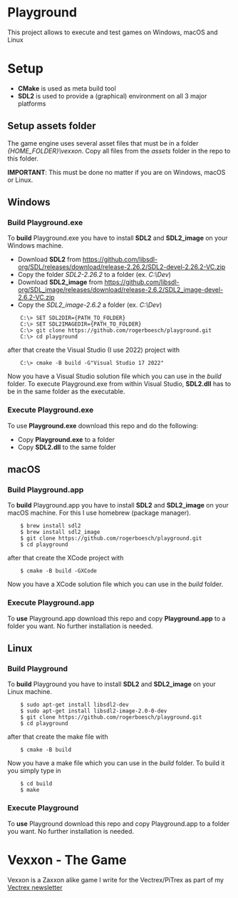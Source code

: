 # Playground
This project allows to execute and test games on Windows, macOS and Linux

# Setup

- **CMake** is used as meta build tool
- **SDL2** is used to provide a (graphical) environment on all 3 major platforms


## Setup assets folder

The game engine uses several asset files that must be in a folder *{HOME_FOLDER}\vexxon*.
Copy all files from the *assets* folder in the repo to this folder.

**IMPORTANT**: This must be done no matter if you are on Windows, macOS or Linux.


## Windows

### Build Playground.exe

To **build** Playground.exe you have to install **SDL2** and **SDL2_image** on your Windows machine.

- Download **SDL2** from https://github.com/libsdl-org/SDL/releases/download/release-2.26.2/SDL2-devel-2.26.2-VC.zip
- Copy the folder *SDL2-2.26.2* to a folder (ex. *C:\Dev*)
- Download **SDL2_image** from https://github.com/libsdl-org/SDL_image/releases/download/release-2.6.2/SDL2_image-devel-2.6.2-VC.zip
- Copy the *SDL2_image-2.6.2* a folder (ex. *C:\Dev*)

```
    C:\> SET SDL2DIR={PATH_TO_FOLDER}
    C:\> SET SDL2IMAGEDIR={PATH_TO_FOLDER}
    C:\> git clone https://github.com/rogerboesch/playground.git
    C:\> cd playground
```

after that create the Visual Studio (I use 2022) project with

```
    C:\> cmake -B build -G"Visual Studio 17 2022"
```

Now you have a Visual Studio solution file which you can use in the *build* folder.
To execute Playground.exe from within Visual Studio, **SDL2.dll** has to be in the same folder as the executable.


### Execute Playground.exe

To use **Playground.exe** download this repo and do the following:

- Copy **Playground.exe** to a folder
- Copy **SDL2.dll** to the same folder


## macOS

### Build Playground.app

To **build** Playground.app you have to install **SDL2** and **SDL2_image** on your macOS machine.
For this I use homebrew (package manager).

```
    $ brew install sdl2
    $ brew install sdl2_image
    $ git clone https://github.com/rogerboesch/playground.git
    $ cd playground
```

after that create the XCode project with

```
    $ cmake -B build -GXCode
```

Now you have a XCode solution file which you can use in the *build* folder.


### Execute Playground.app

To **use** Playground.app download this repo and copy **Playground.app** to a folder you want.
No further installation is needed.


## Linux

### Build Playground

To **build** Playground you have to install **SDL2** and **SDL2_image** on your Linux machine.

```
    $ sudo apt-get install libsdl2-dev
    $ sudo apt-get install libsdl2-image-2.0-0-dev
    $ git clone https://github.com/rogerboesch/playground.git
    $ cd playground
```

after that create the make file with

```
    $ cmake -B build
```

Now you have a make file which you can use in the *build* folder. To build it you simply type in

```
    $ cd build
    $ make
```

### Execute Playground

To **use** Playground download this repo and copy Playground.app to a folder you want.
No further installation is needed.


# Vexxon - The Game

Vexxon is a Zaxxon alike game I write for the Vectrex/PiTrex as part of my [Vectrex newsletter](https://vectrex.substack.com)